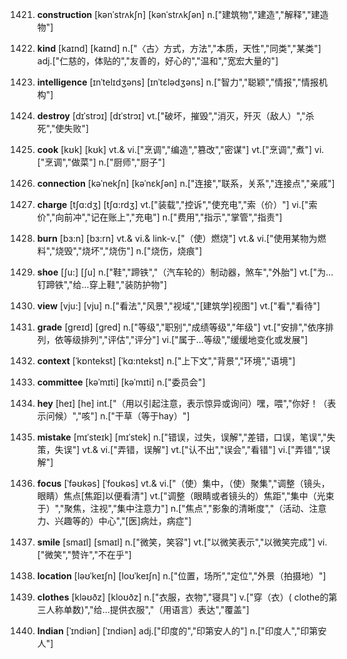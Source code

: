 1421. **construction**
[kənˈstrʌkʃn]  [kənˈstrʌkʃən]
n.["建筑物","建造","解释","建造物"]  

1422. **kind**
[kaɪnd]  [kaɪnd]
n.["〈古〉方式，方法","本质，天性","同类","某类"]  adj.["仁慈的，体贴的","友善的，好心的","温和","宽宏大量的"]  

1423. **intelligence**
[ɪnˈtelɪdʒəns]  [ɪnˈtɛlədʒəns]
n.["智力","聪颖","情报","情报机构"]  

1424. **destroy**
[dɪˈstrɔɪ]  [dɪˈstrɔɪ]
vt.["破坏，摧毁","消灭，歼灭（敌人）","杀死","使失败"]  

1425. **cook**
[kʊk]  [kʊk]
vt.& vi.["烹调","编造","篡改","密谋"]  vt.["烹调","煮"]  vi.["烹调","做菜"]  n.["厨师","厨子"]  

1426. **connection**
[kəˈnekʃn]  [kəˈnɛkʃən]
n.["连接","联系，关系","连接点","亲戚"]  

1427. **charge**
[tʃɑ:dʒ]  [tʃɑ:rdʒ]
vt.["装载","控诉","使充电","索（价）"]  vi.["索价","向前冲","记在账上","充电"]  n.["费用","指示","掌管","指责"]  

1428. **burn**
[bɜ:n]  [bɜ:rn]
vt.& vi.& link-v.["（使）燃烧"]  vt.& vi.["使用某物为燃料","烧毁","烧坏","烧伤"]  n.["烧伤，烧痕"]  

1429. **shoe**
[ʃu:]  [ʃu]
n.["鞋","蹄铁","（汽车轮的）制动器，煞车","外胎"]  vt.["为…钉蹄铁","给…穿上鞋","装防护物"]  

1430. **view**
[vju:]  [vju]
n.["看法","风景","视域","[建筑学]视图"]  vt.["看","看待"]  

1431. **grade**
[greɪd]  [ɡred]
n.["等级","职别","成绩等级","年级"]  vt.["安排","依序排列，依等级排列","评估","评分"]  vi.["属于…等级","缓缓地变化或发展"]  

1432. **context**
[ˈkɒntekst]  [ˈkɑ:ntekst]
n.["上下文","背景","环境","语境"]  

1433. **committee**
[kəˈmɪti]  [kəˈmɪti]
n.["委员会"]  

1434. **hey**
[heɪ]  [he]
int.["（用以引起注意，表示惊异或询问）嘿，喂","你好！（表示问候）","咳"]  n.["干草（等于hay）"]  

1435. **mistake**
[mɪˈsteɪk]  [mɪˈstek]
n.["错误，过失，误解","差错，口误，笔误","失策，失误"]  vt.& vi.["弄错，误解"]  vt.["认不出","误会","看错"]  vi.["弄错","误解"]  

1436. **focus**
[ˈfəʊkəs]  [ˈfoʊkəs]
vt.& vi.["（使）集中，（使）聚集","调整（镜头，眼睛）焦点[焦距]以便看清"]  vt.["调整（眼睛或者镜头的）焦距","集中（光束于）","聚焦，注视","集中注意力"]  n.["焦点","影象的清晰度","（活动、注意力、兴趣等的）中心","[医]病灶，病症"]  

1437. **smile**
[smaɪl]  [smaɪl]
n.["微笑，笑容"]  vt.["以微笑表示","以微笑完成"]  vi.["微笑","赞许","不在乎"]  

1438. **location**
[ləʊˈkeɪʃn]  [loʊˈkeɪʃn]
n.["位置，场所","定位","外景（拍摄地）"]  

1439. **clothes**
[kləʊðz]  [kloʊðz]
n.["衣服，衣物","寝具"]  v.["穿（衣）( clothe的第三人称单数)","给…提供衣服","（用语言）表达","覆盖"]  

1440. **Indian**
[ˈɪndiən]  [ˈɪndiən]
adj.["印度的","印第安人的"]  n.["印度人","印第安人"]  

